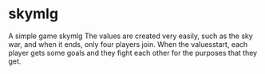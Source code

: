 # skymlg
A simple game skymlg The values ​​are created very easily, such as the sky war, and when it ends, only four players join. When the values ​​start, each player gets some goals and they fight each other for the purposes that they get.
